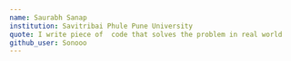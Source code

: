 ```yaml
---
name: Saurabh Sanap
institution: Savitribai Phule Pune University
quote: I write piece of  code that solves the problem in real world
github_user: Sonooo
---
```

